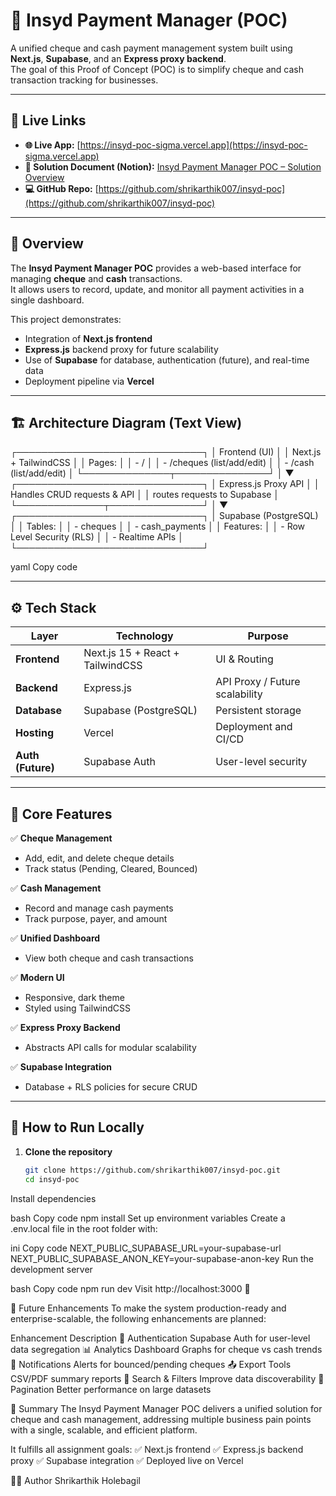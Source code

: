 # 🧾 Insyd Payment Manager (POC)

A unified cheque and cash payment management system built using **Next.js**, **Supabase**, and an **Express proxy backend**.  
The goal of this Proof of Concept (POC) is to simplify cheque and cash transaction tracking for businesses.

---

## 🚀 Live Links

- **🌐 Live App:** [https://insyd-poc-sigma.vercel.app](https://insyd-poc-sigma.vercel.app)
- **📘 Solution Document (Notion):** [Insyd Payment Manager POC – Solution Overview](https://www.notion.so/Insyd-Payment-Manager-POC-29060e92bc1b80f49a50d7daf9aa805c)
- **💻 GitHub Repo:** [https://github.com/shrikarthik007/insyd-poc](https://github.com/shrikarthik007/insyd-poc)

---

## 🧠 Overview

The **Insyd Payment Manager POC** provides a web-based interface for managing **cheque** and **cash** transactions.  
It allows users to record, update, and monitor all payment activities in a single dashboard.

This project demonstrates:
- Integration of **Next.js frontend**
- **Express.js** backend proxy for future scalability
- Use of **Supabase** for database, authentication (future), and real-time data
- Deployment pipeline via **Vercel**

---

## 🏗️ Architecture Diagram (Text View)

┌──────────────────────────────┐
│ Frontend (UI)                │
│ Next.js + TailwindCSS        │
│ Pages:                       │
│ - /                          │
│ - /cheques (list/add/edit)   │
│ - /cash (list/add/edit)      │
└──────────────┬───────────────┘
               │
▼
┌──────────────────────────────┐
│ Express.js Proxy API         │
│ Handles CRUD requests & API  │
│ routes requests to Supabase  │
└──────────────┬───────────────┘
               │
▼
┌──────────────────────────────┐
│ Supabase (PostgreSQL)        │
│ Tables:                      │
│ - cheques                    │
│ - cash_payments              │
│ Features:                    │
│ - Row Level Security (RLS)   │
│ - Realtime APIs              │
└──────────────────────────────┘

yaml
Copy code

---

## ⚙️ Tech Stack

| Layer | Technology | Purpose |
|-------|-------------|----------|
| **Frontend** | Next.js 15 + React + TailwindCSS | UI & Routing |
| **Backend** | Express.js | API Proxy / Future scalability |
| **Database** | Supabase (PostgreSQL) | Persistent storage |
| **Hosting** | Vercel | Deployment and CI/CD |
| **Auth (Future)** | Supabase Auth | User-level security |

---

## 🧩 Core Features

✅ **Cheque Management**
- Add, edit, and delete cheque details  
- Track status (Pending, Cleared, Bounced)

✅ **Cash Management**
- Record and manage cash payments  
- Track purpose, payer, and amount  

✅ **Unified Dashboard**
- View both cheque and cash transactions  

✅ **Modern UI**
- Responsive, dark theme  
- Styled using TailwindCSS  

✅ **Express Proxy Backend**
- Abstracts API calls for modular scalability  

✅ **Supabase Integration**
- Database + RLS policies for secure CRUD  

---

## 🧠 How to Run Locally

1. **Clone the repository**
   ```bash
   git clone https://github.com/shrikarthik007/insyd-poc.git
   cd insyd-poc
Install dependencies

bash
Copy code
npm install
Set up environment variables
Create a .env.local file in the root folder with:

ini
Copy code
NEXT_PUBLIC_SUPABASE_URL=your-supabase-url
NEXT_PUBLIC_SUPABASE_ANON_KEY=your-supabase-anon-key
Run the development server

bash
Copy code
npm run dev
Visit http://localhost:3000 🚀

🧩 Future Enhancements
To make the system production-ready and enterprise-scalable, the following enhancements are planned:

Enhancement	Description
🔐 Authentication	Supabase Auth for user-level data segregation
📊 Analytics Dashboard	Graphs for cheque vs cash trends
🔔 Notifications	Alerts for bounced/pending cheques
📤 Export Tools	CSV/PDF summary reports
🔎 Search & Filters	Improve data discoverability
📄 Pagination	Better performance on large datasets

🧾 Summary
The Insyd Payment Manager POC delivers a unified solution for cheque and cash management,
addressing multiple business pain points with a single, scalable, and efficient platform.

It fulfills all assignment goals:
✅ Next.js frontend
✅ Express.js backend proxy
✅ Supabase integration
✅ Deployed live on Vercel

👨‍💻 Author
Shrikarthik Holebagil